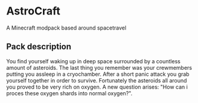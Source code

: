 # AstroCraft
A Minecraft modpack based around spacetravel
## Pack description
You find yourself waking up in deep space surrounded by a countless amount of asteroids. The last thing you remember was your crewmembers putting you assleep in a cryochamber. After a short panic attack you grab yourself together in order to survive. Fortunately the asteroids all around you proved to be very rich on oxygen. A new question arises: "How can i proces these oxygen shards into normal oxygen?". 
